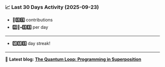 <!--START_STATS-->
### 📈 Last 30 Days Activity (2025-09-23)  
- **🎱5️⃣6️⃣** contributions  
- **2️⃣🎱•5️⃣3️⃣** per day
---
- **1️⃣1️⃣5️⃣** day streak!
---
📝 **Latest blog:** [**The Quantum Loop: Programming in Superposition**](https://andriak.com/blog/quantum-loop)
<!--END_STATS-->
